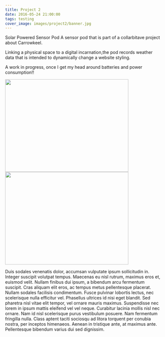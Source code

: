 ```yaml
---
title: Project 2
date: 2016-05-24 21:00:00
tags: testing
cover_image: images/project2/banner.jpg
---
```

Solar Powered Sensor Pod
A sensor pod that is part of a collarbitave project about Carrowkeel.

Linking a physical space to a digital incarnation,the pod records weather data that is intended to dynamically change a website styling.

A work in progress, once I get my head around batteries and power consumption!!

<img src="/images/project2/SensorPod1.jpg" width="400px" height="300px" style="float: left">
<img src="/images/project2/SensorPod2.jpg" width="400px" height="300px" style="clear: both">

Duis sodales venenatis dolor, accumsan vulputate ipsum sollicitudin in. Integer suscipit volutpat tempus. Maecenas eu nisl rutrum, maximus eros et, euismod velit. Nullam finibus dui ipsum, a bibendum arcu fermentum suscipit. Cras aliquam elit eros, ac tempus metus pellentesque placerat. Nullam sodales facilisis condimentum. Fusce pulvinar lobortis lectus, nec scelerisque nulla efficitur vel. Phasellus ultrices id nisi eget blandit. Sed pharetra nisl vitae elit tempor, vel ornare mauris maximus. Suspendisse nec lorem in ipsum mattis eleifend vel vel neque. Curabitur lacinia mollis nisl nec ornare. Nam id nisl scelerisque purus vestibulum posuere. Nam fermentum fringilla nulla. Class aptent taciti sociosqu ad litora torquent per conubia nostra, per inceptos himenaeos. Aenean in tristique ante, at maximus ante. Pellentesque bibendum varius dui sed dignissim.
